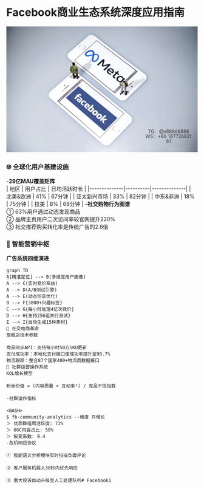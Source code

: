 # Facebook商业生态系统深度应用指南
 ![替代文字](84510a4422f70cca1910c56bd2fda4b.jpg)
### 🌐 全球化用户基建设施
-**29亿MAU覆盖矩阵**  
| 地区         | 用户占比 | 日均活跃时长 |
|--------------|----------|--------------|
| 北美&欧洲    | 41%      | 67分钟       |
| 亚太新兴市场 | 33%      | 82分钟       |
| 中东&非洲    | 18%      | 75分钟       |
| 拉美         | 8%       | 68分钟       |
-**社交购物行为图谱**  
① 63%用户通过动态发现商品  
② 品牌主页用户二次访问率较官网提升220%  
③ 社交推荐购买转化率是传统广告的2.8倍
### 🎯 智能营销中枢
**广告系统四维演进**
```
graph TD
A[精准定位] --> B(多维度用户画像)
A --> C(实时竞价系统)
A --> D(A/B测试引擎)
A --> E(动态创意优化)
B --> F{3800+兴趣标签}
C --> G{每小时处理4亿次竞价}
D --> H{支持256组并行测试}
E --> I{自动生成15种素材}
🛒 社交电商革命
旗舰店技术参数

商品同步API：支持每小时50万SKU更新
支付成功率：本地化支付接口使成功率提升至98.7%
物流跟踪：整合87个国家400+物流商数据接口
👥 社群运营操作系统
KOL增长模型

粉丝价值 = (内容质量 × 互动率²) / 竞品干扰指数

-社群运作指标

<BASH>
$ fb-community-analytics --维度 月增长
＞ 优质群组周活跃度: 72% 
＞ UGC内容占比: 58% 
＞ 裂变系数: 9.4
-危机响应协议

① 智能语义分析模块实时扫描负面评论

② 客户服务机器人30秒内优先响应

③ 重大投诉自动升级至人工处理队列# Facebook1
